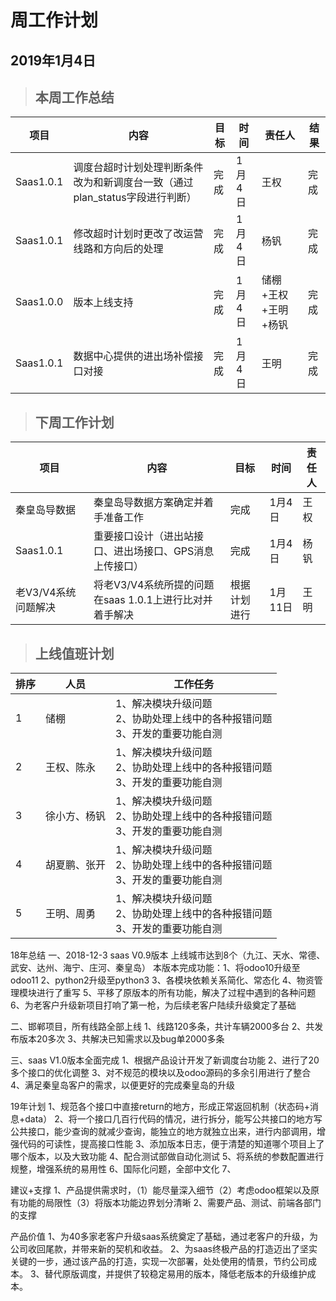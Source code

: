 # 周工作计划

## 2019年1月4日

>## 本周工作总结

|项目|内容|目标|时间|责任人|结果|
|--|--|--|--|--|--|
|Saas1.0.1|调度台超时计划处理判断条件改为和新调度台一致（通过plan_status字段进行判断）|完成|1月4日|王权|完成|
|Saas1.0.1|修改超时计划时更改了改运营线路和方向后的处理|完成|1月4日|杨钒|完成|
|Saas1.0.0|版本上线支持|完成|1月4日|储棚+王权+王明+杨钒|完成|
|Saas1.0.1|数据中心提供的进出场补偿接口对接|完成|1月4日|王明|完成|


>## 下周工作计划
|项目|内容|目标|时间|责任人|
|--|--|--|--|--|
|秦皇岛导数据|秦皇岛导数据方案确定并着手准备工作|完成|1月4日|王权|
|Saas1.0.1|重要接口设计（进出站接口、进出场接口、GPS消息上传接口）|完成|1月4日|杨钒|
|老V3/V4系统问题解决|将老V3/V4系统所提的问题在saas 1.0.1上进行比对并着手解决|根据计划进行|1月11日|王明|

>## 上线值班计划
|排序|人员|工作任务|
|--|--|--|
|1|储棚|1、解决模块升级问题<br>2、协助处理上线中的各种报错问题<br>3、开发的重要功能自测|
|2|王权、陈永|1、解决模块升级问题<br>2、协助处理上线中的各种报错问题<br>3、开发的重要功能自测|
|3|徐小方、杨钒|1、解决模块升级问题<br>2、协助处理上线中的各种报错问题<br>3、开发的重要功能自测|
|4|胡夏鹏、张开|1、解决模块升级问题<br>2、协助处理上线中的各种报错问题<br>3、开发的重要功能自测|
|5|王明、周勇|1、解决模块升级问题<br>2、协助处理上线中的各种报错问题<br>3、开发的重要功能自测|


18年总结
一、2018-12-3 saas V0.9版本  上线城市达到8个（九江、天水、常德、武安、达州、海宁、庄河、秦皇岛）
本版本完成功能：1、将odoo10升级至odoo11
2、python2升级至python3
3、各模块依赖关系简化、常态化
4、物资管理模块进行了重写
5、平移了原版本的所有功能，解决了过程中遇到的各种问题
6、为老客户升级新项目打响了第一枪，为后续老客户陆续升级奠定了基础

二、邯郸项目，所有线路全部上线
1、线路120多条，共计车辆2000多台
2、共发布版本20多次
3、共解决已知需求以及bug单2000多条

三、saas V1.0版本全面完成
1、根据产品设计开发了新调度台功能
2、进行了20多个接口的优化调整
3、对不规范的模块以及odoo源码的多余引用进行了整合
4、满足秦皇岛客户的需求，以便更好的完成秦皇岛的升级


19年计划
1、规范各个接口中直接return的地方，形成正常返回机制（状态码+消息+data）
2、将一个接口几百行代码的情况，进行拆分，能写公共接口的地方写公共接口，能少查询的就减少查询，能独立的地方就独立出来，进行内部调用，增强代码的可读性，提高接口性能
3、添加版本日志，便于清楚的知道哪个项目上了哪个版本，以及大致功能
4、配合测试部做自动化测试
5、将系统的参数配置进行规整，增强系统的易用性
6、国际化问题，全部中文化
7、

建议+支撑
1、产品提供需求时，（1）能尽量深入细节（2）考虑odoo框架以及原有功能的局限性（3）将版本功能边界划分清晰
2、需要产品、测试、前端各部门的支撑

产品价值
1、为40多家老客户升级saas系统奠定了基础，通过老客户的升级，为公司收回尾款，并带来新的契机和收益。
2、为saas终极产品的打造迈出了坚实关键的一步，通过该产品的打造，实现一次部署，处处使用的情景，节约公司成本。
3、替代原版调度，并提供了较稳定易用的版本，降低老版本的升级维护成本。

